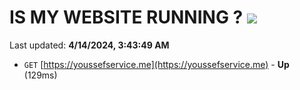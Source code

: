 # IS MY WEBSITE RUNNING ? [![](https://img.shields.io/static/v1?label=Sponsor&message=%E2%9D%A4&logo=GitHub&color=%23fe8e86)](https://github.com/sponsors/<username>)

Last updated: **4/14/2024, 3:43:49 AM**

- `GET` [https://youssefservice.me](https://youssefservice.me) - **Up** (129ms)
